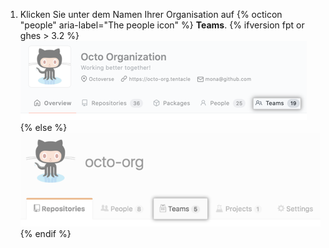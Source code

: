 1. Klicken Sie unter dem Namen Ihrer Organisation auf
{% octicon "people" aria-label="The people icon" %} **Teams**.
  {% ifversion fpt or ghes > 3.2 %}
  ![Registerkarte „Teams" auf der Organisationsseite](/assets/images/help/organizations/organization-teams-tab-with-overview.png)
  {% else %}
  ![Registerkarte „Teams" auf der Organisationsseite](/assets/images/help/organizations/organization-teams-tab.png)
  {% endif %}
